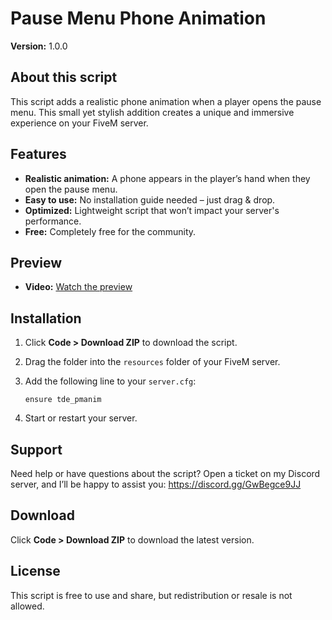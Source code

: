 # Pause Menu Phone Animation  
**Version:** 1.0.0

## About this script  
This script adds a realistic phone animation when a player opens the pause menu. This small yet stylish addition creates a unique and immersive experience on your FiveM server.  

## Features  
- **Realistic animation:** A phone appears in the player’s hand when they open the pause menu.  
- **Easy to use:** No installation guide needed – just drag & drop.  
- **Optimized:** Lightweight script that won’t impact your server's performance.  
- **Free:** Completely free for the community.

## Preview  
- **Video:** [Watch the preview](https://imgur.com/9Hq8ZCA.mp4)

## Installation  
1. Click **Code > Download ZIP** to download the script. 
2. Drag the folder into the `resources` folder of your FiveM server.  
3. Add the following line to your `server.cfg`:

   ```plaintext
   ensure tde_pmanim
   ```  
5. Start or restart your server.  

## Support  
Need help or have questions about the script? Open a ticket on my Discord server, and I’ll be happy to assist you: https://discord.gg/GwBegce9JJ  

## Download  
Click **Code > Download ZIP** to download the latest version.

## License  
This script is free to use and share, but redistribution or resale is not allowed.
